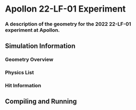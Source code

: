 # Apollon 22-LF-01 Experiment
### A description of the geometry for the 2022 22-LF-01 experiment at Apollon.

## Simulation Information
### Geometry Overview
### Physics List
### Hit Information

## Compiling and Running